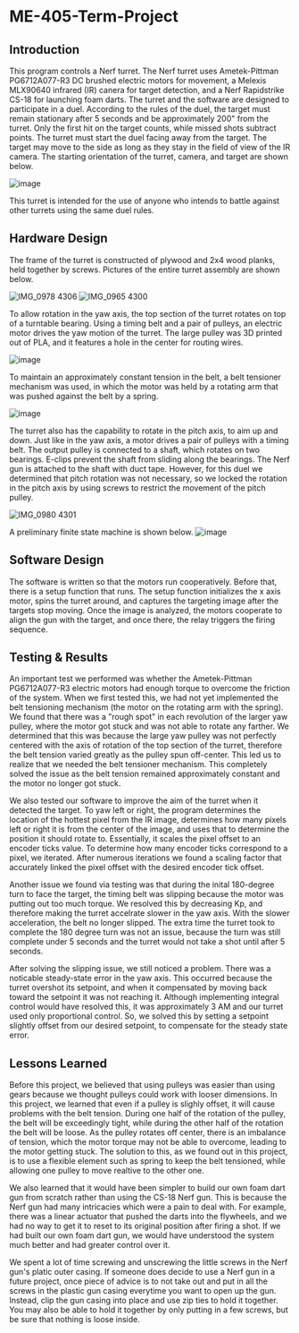 # ME-405-Term-Project


## Introduction

This program controls a Nerf turret. The Nerf turret uses Ametek-Pittman PG6712A077-R3 DC brushed electric motors for movement, a Melexis MLX90640 infrared (IR) canera for target detection, and a Nerf Rapidstrike CS-18 for launching foam darts. The turret and the software are designed to participate in a duel. According to the rules of the duel, the target must remain stationary after 5 seconds and be approximately 200" from the turret. Only the first hit on the target counts, while missed shots subtract points. The turret must start the duel facing away from the target. The target may move to the side as long as they stay in the field of view of the IR camera. The starting orientation of the turret, camera, and target are shown below. 

![image](https://user-images.githubusercontent.com/91160149/226514788-aae2918d-4371-4c49-b76a-7a5b6c7b3d77.png)

This turret is intended for the use of anyone who intends to battle against other turrets using the same duel rules.

## Hardware Design

The frame of the turret is constructed of plywood and 2x4 wood planks, held together by screws.
Pictures of the entire turret assembly are shown below.

![IMG_0978 4306](https://user-images.githubusercontent.com/91160149/226517562-6e7b5019-93d5-45b8-b0d3-6c8df30d8273.jpg)
![IMG_0965 4300](https://user-images.githubusercontent.com/91160149/226517597-f2b2bd48-6b48-4603-8f99-092c77d7a852.jpg)

To allow rotation in the yaw axis, the top section of the turret rotates on top of a turntable bearing. Using a timing belt and a pair of pulleys, an electric motor drives the yaw motion of the turret. The large pulley was 3D printed out of PLA, and it features a hole in the center for routing wires.

![image](https://user-images.githubusercontent.com/91160149/226525194-70feef28-60af-4617-b5fe-60fd81dc53e9.png)


To maintain an approximately constant tension in the belt, a belt tensioner mechanism was used, in which the motor was held by a rotating arm that was pushed against the belt by a spring.

![image](https://user-images.githubusercontent.com/91160149/226522303-68ab5de8-ac42-4557-be9e-6a7a9c2abb6c.png)

The turret also has the capability to rotate in the pitch axis, to aim up and down. Just like in the yaw axis, a motor drives a pair of pulleys with a timing belt. The output pulley is connected to a shaft, which rotates on two bearings. E-clips prevent the shaft from sliding along the bearings. The Nerf gun is attached to the shaft with duct tape. However, for this duel we determined that pitch rotation was not necessary, so we locked the rotation in the pitch axis by using screws to restrict the movement of the pitch pulley.

![IMG_0980 4301](https://user-images.githubusercontent.com/91160149/226521803-4845d1dd-e31d-4bd3-93f4-d58bd758e9f7.jpg)


A preliminary finite state machine is shown below.
![image](https://user-images.githubusercontent.com/91160149/222659616-70aec763-9652-46c0-8a5b-9024be7f3c49.png)


## Software Design

The software is written so that the motors run cooperatively. Before that, there is a setup function that runs. The setup function initializes the x axis motor, spins the turret around, and captures the targeting image after the targets stop moving. Once the image is analyzed, the motors cooperate to align the gun with the target, and once there, the relay triggers the firing sequence.

## Testing & Results
An important test we performed was whether the Ametek-Pittman PG6712A077-R3 electric motors had enough torque to overcome the friction of the system. When we first tested this, we had not yet implemented the belt tensioning mechanism (the motor on the rotating arm with the spring). We found that there was a "rough spot" in each revolution of the larger yaw pulley, where the motor got stuck and was not able to rotate any farther. We determined that this was because the large yaw pulley was not perfectly centered with the axis of rotation of the top section of the turret, therefore the belt tension varied greatly as the pulley spun off-center. This led us to realize that we needed the belt tensioner mechanism. This completely solved the issue as the belt tension remained approximately constant and the motor no longer got stuck.

We also tested our software to improve the aim of the turret when it detected the target. To yaw left or right, the program determines the location of the hottest pixel from the IR image, determines how many pixels left or right it is from the center of the image, and uses that to determine the position it should rotate to. Essentially, it scales the pixel offset to an encoder ticks value. To determine how many encoder ticks correspond to a pixel, we iterated. After numerous iterations we found a scaling factor that accurately linked the pixel offset with the desired encoder tick offset.


Another issue we found via testing was that during the inital 180-degree turn to face the target, the timing belt was slipping because the motor was putting out too much torque. We resolved this by decreasing Kp, and therefore making the turret accelrate slower in the yaw axis. With the slower acceleration, the belt no longer slipped. The extra time the turret took to complete the 180 degree turn was not an issue, because the turn was still complete under 5 seconds and the turret would not take a shot until after 5 seconds.

After solving the slipping issue, we still noticed a problem. There was a noticable steady-state error in the yaw axis. This occurred because the turret overshot its setpoint, and when it compensated by moving back toward the setpoint it was not reaching it. Although implementing integral control would have resolved this, it was approximately 3 AM and our turret used only proportional control. So, we solved this by setting a setpoint slightly offset from our desired setpoint, to compensate for the steady state error.

## Lessons Learned

Before this project, we believed that using pulleys was easier than using gears because we thought pulleys could work with looser dimensions. In this project, we learned that even if a pulley is slighly offset, it will cause problems with the belt tension. During one half of the rotation of the pulley, the belt will be exceedingly tight, while during the other half of the rotation the belt will be loose. As the pulley rotates off center, there is an imbalance of tension, which the motor torque may not be able to overcome, leading to the motor getting stuck. The solution to this, as we found out in this project, is to use a flexible element such as spring to keep the belt tensioned, while allowing one pulley to move realtive to the other one.

We also learned that it would have been simpler to build our own foam dart gun from scratch rather than using the CS-18 Nerf gun. This is because the Nerf gun had many intricacies which were a pain to deal with. For example, there was a linear actuator that pushed the darts into the flywheels, and we had no way to get it to reset to its original position after firing a shot. If we had built our own foam dart gun, we would have understood the system much better and had greater control over it. 

We spent a lot of time screwing and unscrewing the little screws in the Nerf gun's platic outer casing. If someone does decide to use a Nerf gun in a future project, once piece of advice is to not take out and put in all the screws in the plastic gun casing everytime you want to open up the gun. Instead, clip the gun casing into place and use zip ties to hold it together. You may also be able to hold it together by only putting in a few screws, but be sure that nothing is loose inside.
